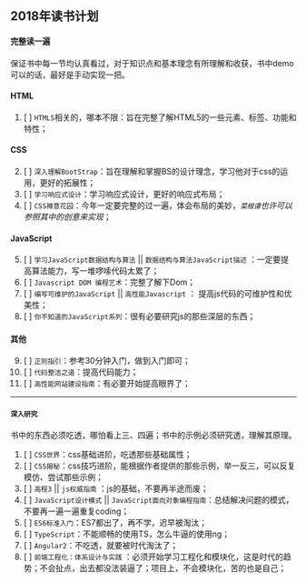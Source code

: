 ## 2018年读书计划

#### 完整读一遍

保证书中每一节均认真看过，对于知识点和基本理念有所理解和收获，书中demo可以的话，最好是手动实现一把。

#### HTML
1. [ ] `HTML5`相关的，哪本不限：旨在完整了解HTML5的一些元素、标签、功能和特性；

#### CSS
2. [ ] `深入理解BootStrap`：旨在理解和掌握BS的设计理念，学习他对于css的运用，更好的拓展性；
3. [ ] `学习响应式设计`：学习响应式设计，更好的响应式布局；
4. [ ] `CSS禅意花园`：今年一定要完整的过一遍，体会布局的美妙，*`菜根谭`也许可以参照其中的创意来实现*；

#### JavaScript
5. [ ] `学习JavaScript数据结构与算法` || `数据结构与算法JavaScript描述` ：一定要提高算法能力，写一堆啰嗦代码太累了；
6. [ ] `Javascript DOM 编程艺术`：完整了解下Dom；
7. [ ] `编写可维护的JavaScript` || `高性能Javascript` ： 提高js代码的可维护性和优美性；
8. [ ] `你不知道的JavaScript系列`：很有必要研究js的那些深层的东西；

#### 其他
9. [ ] `正则指引`：参考30分钟入门，做到入门即可；
10. [ ] `代码整洁之道`：提高代码能力；
11. [ ] `高性能网站建设指南`：有必要开始提高眼界了；

---

#### **`深入研究`**

书中的东西必须吃透，哪怕看上三、四遍；书中的示例必须研究透，理解其原理。

1. [ ] `CSS世界`：css基础进阶，吃透那些基础属性；
2. [ ] `CSS揭秘`：css技巧进阶，能根据作者提供的那些示例，举一反三，可以反复模仿、尝试那些示例；
3. [ ] `高程3` || `js权威指南` ：js的基础，不要再半途而废；
4. [ ] `JavaScript设计模式` || `JavaScript面向对象编程指南`：总结解决问题的模式，不要再一遍一遍重复coding；
5. [ ] `ES6标准入门`：ES7都出了，再不学，迟早被淘汰；
6. [ ] `TypeScript`：不能顺畅的使用TS，怎么牛逼的使用ng；
7. [ ] `Angular2`：不吃透，就要被时代淘汰了；
8. [ ] `前端工程化：体系设计与实践` ：必须开始学习工程化和模块化，这是时代的趋势；不会扯点，出去都没法装逼了；项目上，不会模块化，苦的也是自己；
